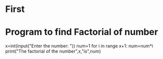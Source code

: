 # First
# Program to find Factorial of number
x=int(input("Enter the number: "))
num=1
for i in range x+1:
     num=num*i
print("The factorial of the number",x,"is",num)
